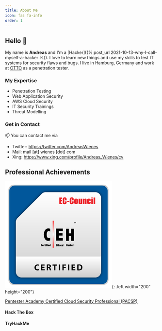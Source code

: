```yaml
---
title: About Me
icon: fas fa-info
order: 1
---
```



## Hello 👋

My name is **Andreas** and I'm a [Hacker]({% post_url 2021-10-13-why-I-call-myself-a-hacker %}). I love to learn new things and use my skills to test IT systems for security flaws and bugs. I live in Hamburg, Germany and work at [OTTO](http://otto.tech) as a penetration tester.

### My Expertise
- Penetration Testing
- Web Application Security
- AWS Cloud Security
- IT Security Trainings
- Threat Modelling

### Get in Contact
📫 You can contact me via
- Twitter: <https://twitter.com/AndreasWienes>
- Mail: mail \[at\] wienes \[dot\] com
- Xing: <https://www.xing.com/profile/Andreas_Wienes/cv>

## Professional Achievements

![Certified Ethical Hacker](/assets/img/CEH_2E345519D3F7.png){: .left width="200" height="200"}

<div data-iframe-width="150" data-iframe-height="270" data-share-badge-id="1da86fa7-a361-43c0-bf12-b8728050c664" data-share-badge-host="https://www.credly.com"></div><script type="text/javascript" async src="//cdn.credly.com/assets/utilities/embed.js"></script>

[Pentester Academy Certified Cloud Security Professional (PACSP)](https://bootcamps.pentesteracademy.com/course/cloud-security-aws-on-demand)

#### Hack The Box
<script src="https://www.hackthebox.eu/badge/205798"></script>

#### TryHackMe
<script src="https://tryhackme.com/badge/313718"></script>
